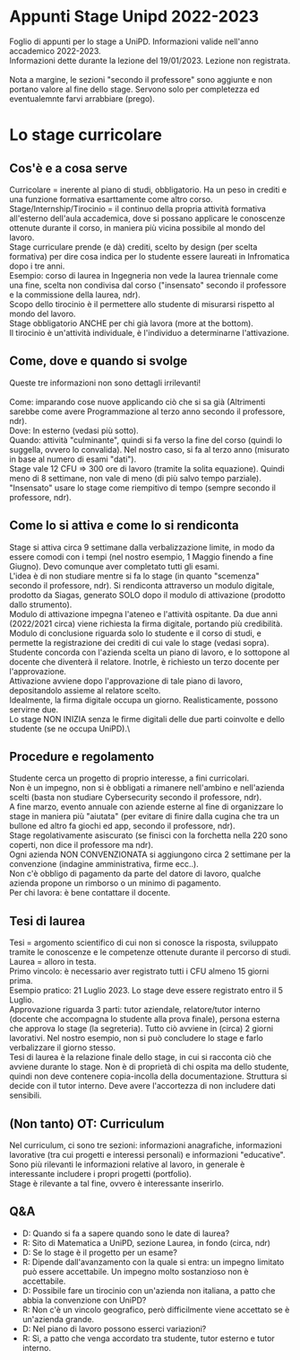 # Appunti Stage Unipd 2022-2023
Foglio di appunti per lo stage a UniPD. Informazioni valide nell'anno accademico 2022-2023.\
Informazioni dette durante la lezione del 19/01/2023. Lezione non registrata.\
\
Nota a margine, le sezioni "secondo il professore" sono aggiunte e non portano valore al fine dello stage. Servono solo per completezza ed eventualemnte farvi arrabbiare (prego).
# Lo stage curricolare
## Cos'è e a cosa serve
Curricolare = inerente al piano di studi, obbligatorio. Ha un peso in crediti e una funzione formativa esarttamente come altro corso.\
Stage/Internship/Tirocinio = il continuo della propria attività formativa all'esterno dell'aula accademica, dove si possano applicare le conoscenze ottenute durante il corso, in maniera più vicina possibile al mondo del lavoro.\
Stage curriculare prende (e dà) crediti, scelto by design (per scelta formativa) per dire cosa indica per lo studente essere laureati in Infromatica dopo i tre anni.\
Esempio: corso di laurea in Ingegneria non vede la laurea triennale come una fine, scelta non condivisa dal corso ("insensato" secondo il professore e la commissione della laurea, ndr).\
Scopo dello tirocinio è il permettere allo studente di misurarsi rispetto al mondo del lavoro.\
Stage obbligatorio ANCHE per chi già lavora (more at the bottom).\
Il tirocinio è un'attività individuale, è l'individuo a determinarne l'attivazione.
## Come, dove e quando si svolge
Queste tre informazioni non sono dettagli irrilevanti!\
\
Come: imparando cose nuove applicando ciò che si sa già (Altrimenti sarebbe come avere Programmazione al terzo anno secondo il professore, ndr).\
Dove: In esterno (vedasi più sotto).\
Quando: attività "culminante", quindi si fa verso la fine del corso (quindi lo suggella, ovvero lo convalida). Nel nostro caso, si fa al terzo anno (misurato in base al numero di esami "dati").\
Stage vale 12 CFU => 300 ore di lavoro (tramite la solita equazione). Quindi meno di 8 settimane, non vale di meno (di più salvo tempo parziale).\
"Insensato" usare lo stage come riempitivo di tempo (sempre secondo il professore, ndr).
## Come lo si attiva e come lo si rendiconta
Stage si attiva circa 9 settimane dalla verbalizzazione limite, in modo da essere comodi con i tempi (nel nostro esempio, 1 Maggio finendo a fine Giugno). Devo comunque aver completato tutti gli esami.\
L'idea è di non studiare mentre si fa lo stage (in quanto "scemenza" secondo il professore, ndr).
Si rendiconta attraverso un modulo digitale, prodotto da Siagas, generato SOLO dopo il modulo di attivazione (prodotto dallo strumento).\
Modulo di attivazione impegna l'ateneo e l'attività ospitante. Da due anni (2022/2021 circa) viene richiesta la firma digitale, portando più credibilità.\
Modulo di conclusione riguarda solo lo studente e il corso di studi, e permette la registrazione dei crediti di cui vale lo stage (vedasi sopra).\
Studente concorda con l'azienda scelta un piano di lavoro, e lo sottopone al docente che diventerà il relatore. Inotrle, è richiesto un terzo docente per l'approvazione.\
Attivazione avviene dopo l'approvazione di tale piano di lavoro, depositandolo assieme al relatore scelto.\
Idealmente, la firma digitale occupa un giorno. Realisticamente, possono servirne due.\
Lo stage NON INIZIA senza le firme digitali delle due parti coinvolte e dello studente (se ne occupa UniPD).\
## Procedure e regolamento
Studente cerca un progetto di proprio interesse, a fini curricolari.\
Non è un impegno, non si è obbligati a rimanere nell'ambino e nell'azienda scelti (basta non studiare Cybersecurity secondo il professore, ndr).\
A fine marzo, evento annuale con aziende esterne al fine di organizzare lo stage in maniera più "aiutata" (per evitare di finire dalla cugina che tra un bullone ed altro fa giochi ed app, secondo il professore, ndr).\
Stage regolativamente asiscurato (se finisci con la forchetta nella 220 sono coperti, non dice il professore ma ndr).\
Ogni azienda NON CONVENZIONATA si aggiungono circa 2 settimane per la convenzione (indagine amministrativa, firme ecc..).\
Non c'è obbligo di pagamento da parte del datore di lavoro, qualche azienda propone un rimborso o un minimo di pagamento.\
Per chi lavora: è bene contattare il docente.
## Tesi di laurea
Tesi = argomento scientifico di cui non si conosce la risposta, sviluppato tramite le conoscenze e le competenze ottenute durante il percorso di studi.\
Laurea = alloro in testa.\
Primo vincolo: è necessario aver registrato tutti i CFU almeno 15 giorni prima.\
Esempio pratico: 21 Luglio 2023. Lo stage deve essere registrato entro il 5 Luglio.\
Approvazione riguarda 3 parti: tutor aziendale, relatore/tutor interno (docente che accompagna lo studente alla prova finale), persona esterna che approva lo stage (la segreteria). Tutto ciò avviene in (circa) 2 giorni lavorativi. Nel nostro esempio, non si può concludere lo stage e farlo verbalizzare il giorno stesso.\
Tesi di laurea è la relazione finale dello stage, in cui si racconta ciò che avviene durante lo stage. Non è di proprietà di chi ospita ma dello studente, quindi non deve contenere copia-incolla della documentazione. Struttura si decide con il tutor interno. Deve avere l'accortezza di non includere dati sensibili.
## (Non tanto) OT: Curriculum
Nel curriculum, ci sono tre sezioni: informazioni anagrafiche, informazioni lavorative (tra cui progetti e interessi personali) e informazioni "educative".\
Sono più rilevanti le informazioni relative al lavoro, in generale è interessante includere i propri progetti (portfolio).\
Stage è rilevante a tal fine, ovvero è interessante inserirlo.
## Q&A
* D: Quando si fa a sapere quando sono le date di laurea?
* R: Sito di Matematica a UniPD, sezione Laurea, in fondo (circa, ndr)
* D: Se lo stage è il progetto per un esame?
* R: Dipende dall'avanzamento con la quale si entra: un impegno limitato può essere accettabile. Un impegno molto sostanzioso non è accettabile.
* D: Possibile fare un tirocinio con un'azienda non italiana, a patto che abbia la convenzione con UniPD?
* R: Non c'è un vincolo geografico, però difficilmente viene accettato se è un'azienda grande.
* D: Nel piano di lavoro possono esserci variazioni?
* R: Sì, a patto che venga accordato tra studente, tutor esterno e tutor interno.
